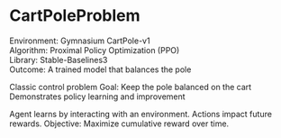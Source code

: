 # CartPoleProblem
Environment: Gymnasium CartPole-v1​  
Algorithm: Proximal Policy Optimization (PPO)​  
Library: Stable-Baselines3​  
Outcome: A trained model that balances the pole​

Classic control problem​
Goal: Keep the pole balanced on the cart​
Demonstrates policy learning and improvement​

Agent learns by interacting with an environment.​
Actions impact future rewards.​
Objective: Maximize cumulative reward over time.​
